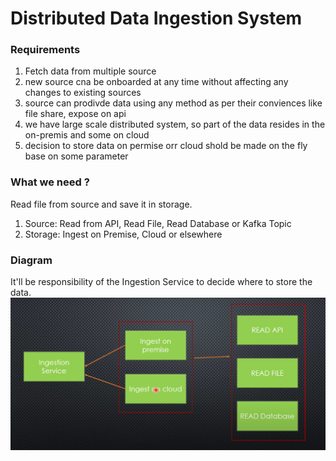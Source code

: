 # Distributed Data Ingestion System

### Requirements

1. Fetch data from multiple source
2. new source cna be onboarded at any time without affecting any changes to existing sources
3. source can prodivde data using any method as per their conviences like file share, expose on api
4. we have large scale distributed system, so part of the data resides in the on-premis and some on cloud
5. decision to store data on permise orr cloud shold be made on the fly base on some parameter

### What we need ?
Read file from source and save it in storage.

1. Source: Read from API, Read File, Read Database or Kafka Topic
2. Storage: Ingest on Premise, Cloud or elsewhere

### Diagram
It'll be responsibility of the Ingestion Service to decide where to store the data.
![img.png](img.png)